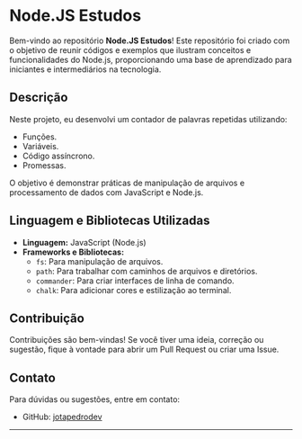 # Node.JS Estudos 

Bem-vindo ao repositório **Node.JS Estudos**! Este repositório foi criado com o objetivo de reunir códigos e exemplos que ilustram conceitos e funcionalidades do Node.js, proporcionando uma base de aprendizado para iniciantes e intermediários na tecnologia.

## Descrição
Neste projeto, eu desenvolvi um contador de palavras repetidas utilizando:
- Funções.
- Variáveis.
- Código assíncrono.
- Promessas.

O objetivo é demonstrar práticas de manipulação de arquivos e processamento de dados com JavaScript e Node.js.

## Linguagem e Bibliotecas Utilizadas

- **Linguagem:** JavaScript (Node.js)
- **Frameworks e Bibliotecas:**
  - `fs`: Para manipulação de arquivos.
  - `path`: Para trabalhar com caminhos de arquivos e diretórios.
  - `commander`: Para criar interfaces de linha de comando.
  - `chalk`: Para adicionar cores e estilização ao terminal.


## Contribuição
Contribuições são bem-vindas! Se você tiver uma ideia, correção ou sugestão, fique à vontade para abrir um Pull Request ou criar uma Issue.

## Contato
Para dúvidas ou sugestões, entre em contato:

- GitHub: [jotapedrodev](https://github.com/jotapedrodev)

---


